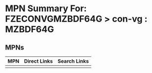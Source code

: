 



# MPN Summary For: FZECONVGMZBDF64G > con-vg : MZBDF64G

## MPNs
  

|MPN|Direct Links|Search Links|
| :--- | :--- | :--- |
||||
